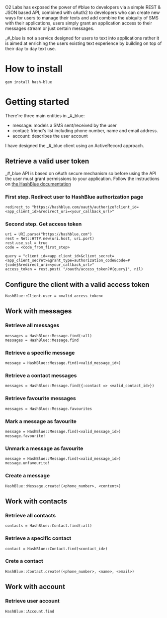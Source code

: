 O2 Labs has exposed the power of #blue to developers via a simple REST & JSON based API, combined with oAuth2 to developers who can create  new ways for users to manage their texts and add combine the ubiquity of SMS with their applications, users simply grant an application access to their messages stream or just certain messages.

_#_blue is not a service designed for users to text into applications rather it is aimed at enriching the users existing text experience by building on top of their day to day text use.

# How to install
    gem install hash-blue

# Getting started

There're three main entities in _#_blue:

*   message: models a SMS sent/received by the user
*   contact: friend's list including phone number, name and email address.
*   account: describes the user account

I have designed the _#_blue client using an ActiveRecord approach.

## Retrieve a valid user token

_#_blue API is based on oAuth secure mechanism so before using the API the user must grant permissions to your application. Follow the instructions on [the HashBlue documentation](https://api.hashblue.com/doc/Authentication)

### First step. Redirect user to HashBlue authorization page

    redirect_to "https://hashblue.com/oauth/authorize?client_id=<app_client_id>&redirect_uri=<your_callback_url>"

### Second step. Get access token

    uri = URI.parse("https://hashblue.com")
    rest = Net::HTTP.new(uri.host, uri.port)
    rest.use_ssl = true
    code = <code_from_first_step>

    query = "client_id=<app_client_id>&client_secret=<app_client_secret>&grant_type=authorization_code&code=#{code}&redirect_uri=<your_callback_url>"
    access_token = rest.post( "/oauth/access_token?#{query}", nil)

## Configure the client with a valid access token

    HashBlue::Client.user = <valid_access_token>

## Work with messages

### Retrieve all messages

    messages = HashBlue::Message.find(:all)
	messages = HashBlue::Message.find
	
### Retrieve a specific message

	message = HashBlue::Message.find(<valid_message_id>)

### Retrieve a contact messages

	messages = HashBlue::Message.find({:contact => <valid_contact_id>})

### Retrieve favourite messages

	messages = HashBlue::Message.favourites

### Mark a message as favourite

	message = HashBlue::Message.find(<valid_message_id>)
	message.favourite!

### Unmark a message as favourite

	message = HashBlue::Message.find(<valid_message_id>)
	message.unfavourite!

### Create a message

	HashBlue::Message.create!(<phone_number>, <content>)

## Work with contacts

### Retrieve all contacts

	contacts = HashBlue::Contact.find(:all)

### Retrieve a specific contact

	contact = HashBlue::Contact.find(<contact_id>)

### Crete a contact

	HashBlue::Contact.create!(<phone_number>, <name>, <email>)
	
## Work with account

### Retrieve user account

	HashBlue::Account.find




